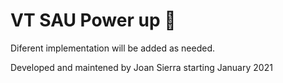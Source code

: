 # VT SAU Power up 🚀

Diferent implementation will be added as needed.

Developed and maintened by Joan Sierra starting January 2021
